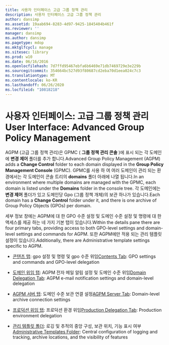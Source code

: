 ```yaml
---
title: 사용자 인터페이스 고급 그룹 정책 관리
description: 사용자 인터페이스 고급 그룹 정책 관리
author: dansimp
ms.assetid: 19aab694-8283-4d97-9425-1845404b461f
ms.reviewer: ''
manager: dansimp
ms.author: dansimp
ms.pagetype: mdop
ms.mktglfcycl: manage
ms.sitesec: library
ms.prod: w10
ms.date: 06/16/2016
ms.openlocfilehash: 7d7ffd95467ebfa6b6469e71db7469729e3e229b
ms.sourcegitcommit: 354664bc527d93f80687cd2eba70d1eea024c7c3
ms.translationtype: MT
ms.contentlocale: ko-KR
ms.lasthandoff: 06/26/2020
ms.locfileid: "10818218"
---
```

# <span data-ttu-id="b6fdf-103">사용자 인터페이스: 고급 그룹 정책 관리</span><span class="sxs-lookup"><span data-stu-id="b6fdf-103">User Interface: Advanced Group Policy Management</span></span>


<span data-ttu-id="b6fdf-104">AGPM (고급 그룹 정책 관리)은 GPMC ( **그룹 정책 관리 콘솔** )에 표시 되는 각 도메인에 **변경 제어** 폴더를 추가 합니다.</span><span class="sxs-lookup"><span data-stu-id="b6fdf-104">Advanced Group Policy Management (AGPM) adds a **Change Control** folder to each domain displayed in the **Group Policy Management Console** (GPMC).</span></span> <span data-ttu-id="b6fdf-105">GPMC를 사용 하 여 여러 도메인이 관리 되는 환경에서는 각 도메인이 콘솔 트리의 **domains** 폴더 아래에 나열 됩니다.</span><span class="sxs-lookup"><span data-stu-id="b6fdf-105">In an environment where multiple domains are managed with the GPMC, each domain is listed under the **Domains** folder in the console tree.</span></span> <span data-ttu-id="b6fdf-106">각 도메인에는 **변경 제어** 폴더가 있고 도메인당 Gpo (그룹 정책 개체)의 보관 하나가 있습니다.</span><span class="sxs-lookup"><span data-stu-id="b6fdf-106">Each domain has a **Change Control** folder under it, and there is one archive of Group Policy Objects (GPOs) per domain.</span></span>

<span data-ttu-id="b6fdf-107">세부 정보 창에는 AGPM에 대 한 GPO 수준 설정 및 도메인 수준 설정 및 명령에 대 한 액세스를 제공 하는 네 가지 기본 탭이 있습니다.</span><span class="sxs-lookup"><span data-stu-id="b6fdf-107">Within the details pane there are four primary tabs, providing access to both GPO-level settings and domain-level settings and commands for AGPM.</span></span> <span data-ttu-id="b6fdf-108">또한 AGPM에만 적용 되는 관리 템플릿 설정이 있습니다.</span><span class="sxs-lookup"><span data-stu-id="b6fdf-108">Additionally, there are Administrative template settings specific to AGPM.</span></span>

-   <span data-ttu-id="b6fdf-109">[콘텐츠 탭](contents-tab-agpm30ops.md): gpo 설정 및 명령 및 gpo 수준 위임</span><span class="sxs-lookup"><span data-stu-id="b6fdf-109">[Contents Tab](contents-tab-agpm30ops.md): GPO settings and commands and GPO-level delegation</span></span>

-   <span data-ttu-id="b6fdf-110">[도메인 위임 탭](domain-delegation-tab-agpm30ops.md): AGPM 전자 메일 알림 설정 및 도메인 수준 위임</span><span class="sxs-lookup"><span data-stu-id="b6fdf-110">[Domain Delegation Tab](domain-delegation-tab-agpm30ops.md): AGPM e-mail notification settings and domain-level delegation</span></span>

-   <span data-ttu-id="b6fdf-111">[AGPM 서버 탭](agpm-server-tab-agpm30ops.md): 도메인 수준 보관 연결 설정</span><span class="sxs-lookup"><span data-stu-id="b6fdf-111">[AGPM Server Tab](agpm-server-tab-agpm30ops.md): Domain-level archive connection settings</span></span>

-   <span data-ttu-id="b6fdf-112">[프로덕션 위임 탭](production-delegation-tab-agpm30ops.md): 프로덕션 환경 위임</span><span class="sxs-lookup"><span data-stu-id="b6fdf-112">[Production Delegation Tab](production-delegation-tab-agpm30ops.md): Production environment delegation</span></span>

-   <span data-ttu-id="b6fdf-113">[관리 템플릿 폴더](administrative-templates-folder-agpm30ops.md): 로깅 및 추적의 중앙 구성, 보관 위치, 기능 표시 여부</span><span class="sxs-lookup"><span data-stu-id="b6fdf-113">[Administrative Templates Folder](administrative-templates-folder-agpm30ops.md): Central configuration of logging and tracking, archive locations, and the visibility of features</span></span>

 

 





